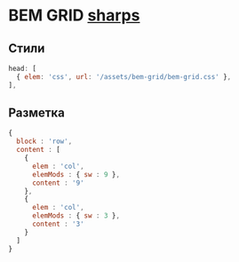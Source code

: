 # BEM GRID [sharps](https://github.com/theprotein/sharps)

## Стили
```js
head: [
  { elem: 'css', url: '/assets/bem-grid/bem-grid.css' },
],
```

## Разметка
```js
{
  block : 'row',
  content : [
    {
      elem : 'col',
      elemMods : { sw : 9 },
      content : '9'
    },
    {
      elem : 'col',
      elemMods : { sw : 3 },
      content : '3'
    }
  ]
}
```
